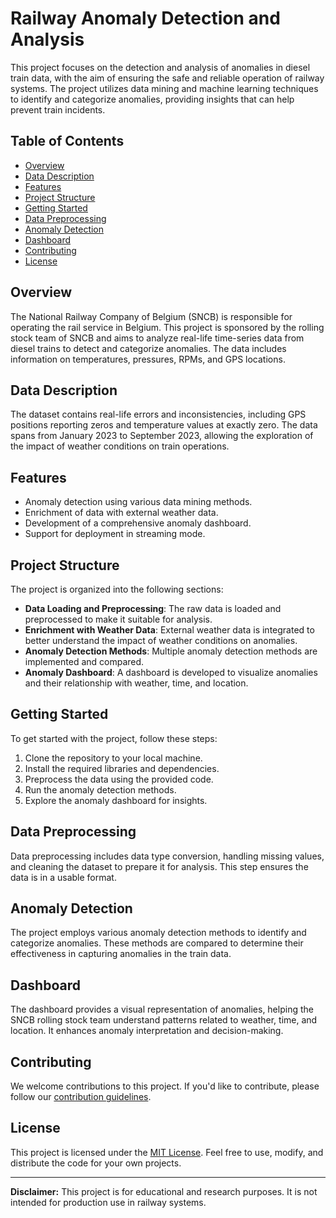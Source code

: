# Railway Anomaly Detection and Analysis

This project focuses on the detection and analysis of anomalies in diesel train data, with the aim of ensuring the safe and reliable operation of railway systems. The project utilizes data mining and machine learning techniques to identify and categorize anomalies, providing insights that can help prevent train incidents.

## Table of Contents
- [Overview](#overview)
- [Data Description](#data-description)
- [Features](#features)
- [Project Structure](#project-structure)
- [Getting Started](#getting-started)
- [Data Preprocessing](#data-preprocessing)
- [Anomaly Detection](#anomaly-detection)
- [Dashboard](#dashboard)
- [Contributing](#contributing)
- [License](#license)

## Overview
The National Railway Company of Belgium (SNCB) is responsible for operating the rail service in Belgium. This project is sponsored by the rolling stock team of SNCB and aims to analyze real-life time-series data from diesel trains to detect and categorize anomalies. The data includes information on temperatures, pressures, RPMs, and GPS locations.

## Data Description
The dataset contains real-life errors and inconsistencies, including GPS positions reporting zeros and temperature values at exactly zero. The data spans from January 2023 to September 2023, allowing the exploration of the impact of weather conditions on train operations.

## Features
- Anomaly detection using various data mining methods.
- Enrichment of data with external weather data.
- Development of a comprehensive anomaly dashboard.
- Support for deployment in streaming mode.

## Project Structure
The project is organized into the following sections:
- **Data Loading and Preprocessing**: The raw data is loaded and preprocessed to make it suitable for analysis.
- **Enrichment with Weather Data**: External weather data is integrated to better understand the impact of weather conditions on anomalies.
- **Anomaly Detection Methods**: Multiple anomaly detection methods are implemented and compared.
- **Anomaly Dashboard**: A dashboard is developed to visualize anomalies and their relationship with weather, time, and location.

## Getting Started
To get started with the project, follow these steps:
1. Clone the repository to your local machine.
2. Install the required libraries and dependencies.
3. Preprocess the data using the provided code.
4. Run the anomaly detection methods.
5. Explore the anomaly dashboard for insights.

## Data Preprocessing
Data preprocessing includes data type conversion, handling missing values, and cleaning the dataset to prepare it for analysis. This step ensures the data is in a usable format.

## Anomaly Detection
The project employs various anomaly detection methods to identify and categorize anomalies. These methods are compared to determine their effectiveness in capturing anomalies in the train data.

## Dashboard
The dashboard provides a visual representation of anomalies, helping the SNCB rolling stock team understand patterns related to weather, time, and location. It enhances anomaly interpretation and decision-making.

## Contributing
We welcome contributions to this project. If you'd like to contribute, please follow our [contribution guidelines](CONTRIBUTING.md).

## License
This project is licensed under the [MIT License](LICENSE). Feel free to use, modify, and distribute the code for your own projects.

---

**Disclaimer:** This project is for educational and research purposes. It is not intended for production use in railway systems.

